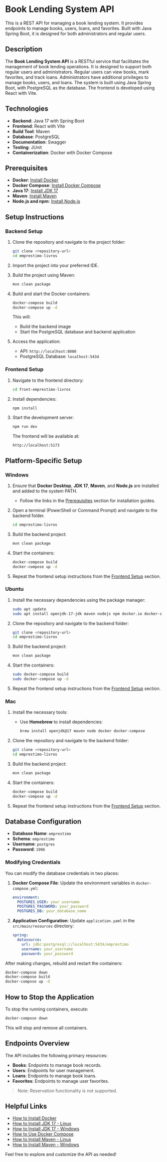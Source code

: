 # Book Lending System API

This is a REST API for managing a book lending system. It provides endpoints to manage books, users, loans, and favorites. Built with Java Spring Boot, it is designed for both administrators and regular users.

## Description

The **Book Lending System API** is a RESTful service that facilitates the management of book lending operations. It is designed to support both regular users and administrators. Regular users can view books, mark favorites, and track loans. Administrators have additional privileges to manage books, users, and loans. The system is built using Java Spring Boot, with PostgreSQL as the database. The frontend is developed using React with Vite.

## Technologies

- **Backend**: Java 17 with Spring Boot
- **Frontend**: React with Vite
- **Build Tool**: Maven
- **Database**: PostgreSQL
- **Documentation**: Swagger
- **Testing**: JUnit
- **Containerization**: Docker with Docker Compose

## Prerequisites

- **Docker**: [Install Docker](https://docs.docker.com/get-docker/)
- **Docker Compose**: [Install Docker Compose](https://docs.docker.com/compose/install/)
- **Java 17**: [Install JDK 17](https://www.azul.com/downloads/?package=jdk#zulu)
- **Maven**: [Install Maven](https://maven.apache.org/download.cgi)
- **Node.js and npm**: [Install Node.js](https://nodejs.org/)

## Setup Instructions

### Backend Setup

1. Clone the repository and navigate to the project folder:
   ```bash
   git clone <repository-url>
   cd emprestimo-livros
   ```

2. Import the project into your preferred IDE.

3. Build the project using Maven:
   ```bash
   mvn clean package
   ```

4. Build and start the Docker containers:
   ```bash
   docker-compose build
   docker-compose up -d
   ```

   This will:
   - Build the backend image
   - Start the PostgreSQL database and backend application

5. Access the application:
   - API: `http://localhost:8080`
   - PostgreSQL Database: `localhost:5434`

### Frontend Setup

1. Navigate to the frontend directory:
   ```bash
   cd front-emprestimo-livros
   ```

2. Install dependencies:
   ```bash
   npm install
   ```

3. Start the development server:
   ```bash
   npm run dev
   ```

   The frontend will be available at:
   ```
   http://localhost:5173
   ```

## Platform-Specific Setup

### Windows

1. Ensure that **Docker Desktop**, **JDK 17**, **Maven**, and **Node.js** are installed and added to the system PATH.
   - Follow the links in the [Prerequisites](#prerequisites) section for installation guides.

2. Open a terminal (PowerShell or Command Prompt) and navigate to the backend folder.
   ```bash
   cd emprestimo-livros
   ```

3. Build the backend project:
   ```bash
   mvn clean package
   ```

4. Start the containers:
   ```bash
   docker-compose build
   docker-compose up -d
   ```

5. Repeat the frontend setup instructions from the [Frontend Setup](#frontend-setup) section.

### Ubuntu

1. Install the necessary dependencies using the package manager:
   ```bash
   sudo apt update
   sudo apt install openjdk-17-jdk maven nodejs npm docker.io docker-compose
   ```

2. Clone the repository and navigate to the backend folder:
   ```bash
   git clone <repository-url>
   cd emprestimo-livros
   ```

3. Build the backend project:
   ```bash
   mvn clean package
   ```

4. Start the containers:
   ```bash
   sudo docker-compose build
   sudo docker-compose up -d
   ```

5. Repeat the frontend setup instructions from the [Frontend Setup](#frontend-setup) section.

### Mac

1. Install the necessary tools:
   - Use **Homebrew** to install dependencies:
     ```bash
     brew install openjdk@17 maven node docker docker-compose
     ```

2. Clone the repository and navigate to the backend folder:
   ```bash
   git clone <repository-url>
   cd emprestimo-livros
   ```

3. Build the backend project:
   ```bash
   mvn clean package
   ```

4. Start the containers:
   ```bash
   docker-compose build
   docker-compose up -d
   ```

5. Repeat the frontend setup instructions from the [Frontend Setup](#frontend-setup) section.

## Database Configuration

- **Database Name**: `emprestimo`
- **Schema**: `emprestimo`
- **Username**: `postgres`
- **Password**: `1996`

### Modifying Credentials

You can modify the database credentials in two places:

1. **Docker Compose File**: Update the environment variables in `docker-compose.yml`:
   ```yaml
   environment:
     POSTGRES_USER: your_username
     POSTGRES_PASSWORD: your_password
     POSTGRES_DB: your_database_name
   ```

2. **Application Configuration**: Update `application.yaml` in the `src/main/resources` directory:
   ```yaml
   spring:
     datasource:
       url: jdbc:postgresql://localhost:5434/emprestimo
       username: your_username
       password: your_password
   ```

After making changes, rebuild and restart the containers:
```bash
docker-compose down
docker-compose build
docker-compose up -d
```

## How to Stop the Application

To stop the running containers, execute:
```bash
docker-compose down
```

This will stop and remove all containers.

## Endpoints Overview

The API includes the following primary resources:

- **Books**: Endpoints to manage book records.
- **Users**: Endpoints for user management.
- **Loans**: Endpoints to manage book loans.
- **Favorites**: Endpoints to manage user favorites.

> Note: Reservation functionality is not supported.

## Helpful Links

- [How to Install Docker](https://docs.docker.com/get-docker/)
- [How to Install JDK 17 - Linux](https://www.youtube.com/watch?v=iHZ4b1twvlg)
- [How to Install JDK 17 - Windows](https://www.youtube.com/watch?v=QekeJBShCy4)
- [How to Use Docker Compose](https://docs.docker.com/compose/)
- [How to Install Maven - Linux](https://www.youtube.com/watch?v=ieYdISjVy5w)
- [How to Install Maven - Windows](https://www.youtube.com/watch?v=-ucX5w8Zm8s)

Feel free to explore and customize the API as needed!

